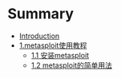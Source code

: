 # Summary

* [Introduction](README.md)
* [1.metasploit使用教程](1metasploitshi-yong-jiao-cheng.md)
    * [1.1 安装metasploit](11-an-zhuang-metasploit.md)
    * [1.2 metasploit的简单用法](12-metasploitde-jian-dan-yong-fa.md)

